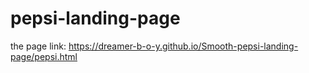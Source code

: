 # pepsi-landing-page
the page link: https://dreamer-b-o-y.github.io/Smooth-pepsi-landing-page/pepsi.html
